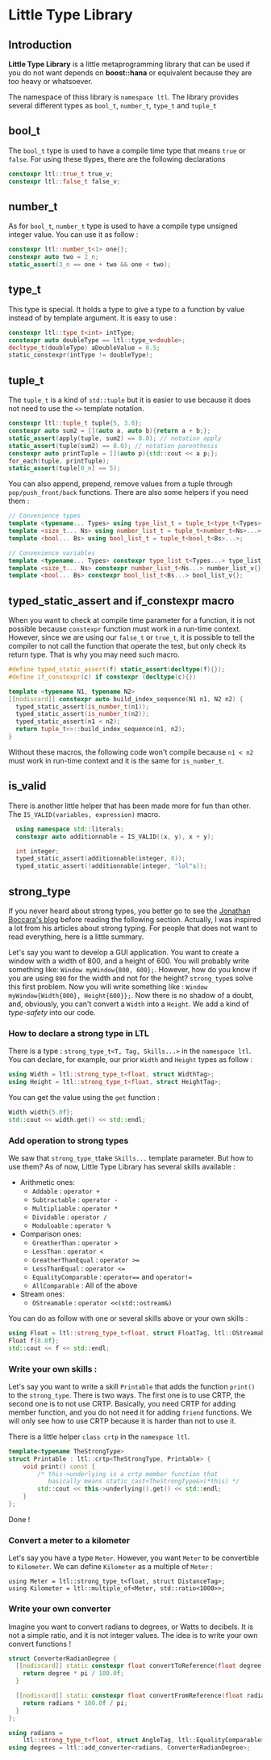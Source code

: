 # Little Type Library

## Introduction
**Little Type Library** is a little metaprogramming library that can be used if you do not want depends on **boost::hana** or equivalent because they are too heavy or whatsoever.

The namespace of thiss library is `namespace ltl`. The library provides several different types as `bool_t`, `number_t`, `type_t` and `tuple_t`

## bool_t

The `bool_t` type is used to have a compile time type that means `true` or `false`. For using these tlypes, there are the following declarations 

```cpp
constexpr ltl::true_t true_v;
constexpr ltl::false_t false_v;
```

## number_t

As for `bool_t`, `number_t` type is used to have a compile type unsigned integer value. You can use it as follow :

```cpp
constexpr ltl::number_t<1> one{};
constexpr auto two = 2_n;
static_assert(3_n == one + two && one < two);
```

## type_t

This type is special. It holds a type to give a type to a function by value instead of by template argument. It is easy to use :

```cpp
constexpr ltl::type_t<int> intType;
constexpr auto doubleType == ltl::type_v<double>;
decltype_t(doubleType) aDoubleValue = 0.5;
static_constexpr(intType != doubleType);
```

## tuple_t
The `tuple_t` is a kind of `std::tuple` but it is easier to use because it does not need to use the `<>` template notation.

```cpp
constexpr ltl::tuple_t tuple{5, 3.0};
constexpr auto sum2 = [](auto a, auto b){return a + b;};
static_assert(apply(tuple, sum2) == 8.0); // notation apply
static_assert(tuple(sum2) == 8.0); // notation parenthesis
constexpr auto printTuple = [](auto p){std::cout << a p;};
for_each(tuple, printTuple);
static_assert(tuple[0_n] == 5);
```
You can also append, prepend, remove values from a tuple through `pop/push_front/back` functions.
There are also some helpers if you need them :

```cpp
// Convenience types
template <typename... Types> using type_list_t = tuple_t<type_t<Types>...>;
template <size_t... Ns> using number_list_t = tuple_t<number_t<Ns>...>;
template <bool... Bs> using bool_list_t = tuple_t<bool_t<Bs>...>;

// Convenience variables
template <typename... Types> constexpr type_list_t<Types...> type_list_v{};
template <size_t... Ns> constexpr number_list_t<Ns...> number_list_v{};
template <bool... Bs> constexpr bool_list_t<Bs...> bool_list_v{};
```

## typed_static_assert and if_constexpr macro
When you want to check at compile time parameter for a function, it is not possible because `constexpr` function must work in a run-time context. However, since we are using our `false_t` or `true_t`, it is possible to tell the compiler to not call the function that operate the test, but only check its return type. That is why you may need such macro.

```cpp
#define typed_static_assert(f) static_assert(decltype(f){});
#define if_constexpr(c) if constexpr (decltype(c){})

template <typename N1, typename N2>
[[nodiscard]] constexpr auto build_index_sequence(N1 n1, N2 n2) {
  typed_static_assert(is_number_t(n1));
  typed_static_assert(is_number_t(n2));
  typed_static_assert(n1 < n2);
  return tuple_t<>::build_index_sequence(n1, n2);
}
```

Without these macros, the following code won't compile because `n1 < n2` must work in run-time context and it is the same for `is_number_t`.

## is_valid
There is another little helper that has been made more for fun than other. The `IS_VALID(variables, expression)` macro.

```cpp
  using namespace std::literals;
  constexpr auto additionnable = IS_VALID((x, y), x + y);

  int integer;
  typed_static_assert(additionnable(integer, 8));
  typed_static_assert(!additionnable(integer, "lol"s));
```

## strong_type
If you never heard about strong types, you better go to see the [Jonathan Boccara's blog](http://fluentcpp.com) before reading the following section. Actually, I was inspired a lot from his articles about strong typing. For people that does not want to read everything, here is a little summary.

Let's say you want to develop a GUI application. You want to create a window with a width of 800, and a height of 600. You will probably write something like: `Window myWindow{800, 600};`. However, how do you know if you are using `800` for the width and not for the height? `strong_type`s solve this first problem. Now you will write something like : `Window myWindow{Width{800}, Height{600}};`. Now there is no shadow of a doubt, and, obviously, you can't convert a `Width` into a `Height`. We add a kind of *type-safety* into our code.

### How to declare a strong type in LTL
There is a type : `strong_type_t<T, Tag, Skills...>` in the `namespace ltl`. You can declare, for example, our prior `Width` and `Height` types as follow :

```cpp
using Width = ltl::strong_type_t<float, struct WidthTag>;
using Height = ltl::strong_type_t<float, struct HeightTag>;
```

You can get the value using the `get` function :
```cpp
Width width{5.0f};
std::cout << width.get() << std::endl;
```

### Add operation to strong types
We saw that `strong_type_t`take `Skills...` template parameter. But how to use them?
As of now, Little Type Library has several skills available :

- Arithmetic ones:
	- `Addable` : `operator +`
	- `Subtractable` : `operator -`
	- `Multipliable` : `operator *`
	- `Dividable` : `operator /`
	- `Moduloable` : `operator %`
- Comparison ones:
	- `GreatherThan` : `operator >`
	- `LessThan` : `operator <`
	- `GreatherThanEqual` : `operator >=`
	- `LessThanEqual` : `operator <=`
    - `EqualityComparable` : `operator==` and `operator!=`
    - `AllComparable` : All of the above
- Stream ones:
    - `OStreamable` : `operator <<(std::ostream&)`

You can do as follow with one or several skills above or your own skills :
```cpp
using Float = ltl::strong_type_t<float, struct FloatTag, ltl::OStreamable>;
Float f{8.0f};
std::cout << f << std::endl;
```
### Write your own skills :
Let's say you want to write a skill `Printable`  that adds the function `print()` to the `strong_type`.
There is two ways. The first one is to use CRTP, the second one is to not use CRTP. Basically, you need CRTP for adding member function, and you do not need it for adding `friend` functions. We will only see how to use CRTP because it is harder than not to use it.

There is a little helper `class crtp` in the `namespace ltl`.

```cpp
template<typename TheStrongType>
struct Printable : ltl::crtp<TheStrongType, Printable> {
    void print() const {
    	/* this->underlying is a crtp member function that
           basically means static_cast<TheStrongType&>(*this) */
    	std::cout << this->underlying().get() << std::endl;
    }
};
```
Done !

### Convert a meter to a kilometer
Let's say you have a type `Meter`. However, you want `Meter` to be convertible to `Kilometer`. We can define `Kilometer` as a multiple of `Meter` :

```
using Meter = ltl::strong_type_t<float, struct DistanceTag>;
using Kilometer = ltl::multiple_of<Meter, std::ratio<1000>>;
```

### Write your own converter
Imagine you want to convert radians to degrees, or Watts to decibels. It is not a simple ratio, and it is not integer values.
The idea is to write your own convert functions !

```cpp
struct ConverterRadianDegree {
  [[nodiscard]] static constexpr float convertToReference(float degree) {
    return degree * pi / 180.0f;
  }

  [[nodiscard]] static constexpr float convertFromReference(float radians) {
    return radians * 180.0f / pi;
  }
};

using radians =
    ltl::strong_type_t<float, struct AngleTag, ltl::EqualityComparable>;
using degrees = ltl::add_converter<radians, ConverterRadianDegree>;
```
